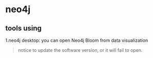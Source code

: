 # neo4j

## tools using

1.neo4j desktop: you can open Neo4j Bloom from data visualization
> notice to update the software version, or it will fail to open.

